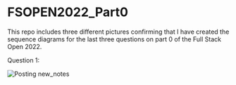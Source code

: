 # FSOPEN2022_Part0
This repo includes three different pictures confirming that I have created the sequence diagrams for the last three questions on part 0 of the Full Stack Open 2022.

Question 1:

![Posting new_notes](https://user-images.githubusercontent.com/96968125/161850402-c2abfc63-9f4f-482a-afd8-538a8463fa0e.png)
